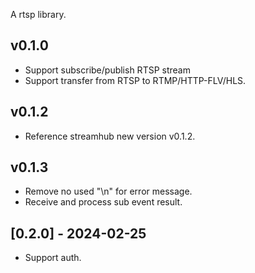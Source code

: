 A rtsp library.
## v0.1.0
- Support subscribe/publish RTSP stream
- Support transfer from RTSP to RTMP/HTTP-FLV/HLS.
## v0.1.2
- Reference streamhub new version v0.1.2.
## v0.1.3
- Remove no used "\n" for error message.
- Receive and process sub event result.
## [0.2.0] - 2024-02-25
- Support auth.

